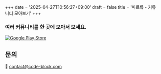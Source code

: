 +++
date = '2025-04-27T10:56:27+09:00'
draft = false
title = '따르륵 - 커뮤니티 모아보기'
+++

### 여러 커뮤니티를 한 곳에 모아서 보세요.


[![Google Play Store](/images/google-play-badge.png)](https://play.google.com/store/apps/details?id=com.nullable.slrclub)

## 문의
📧 [contact@code-block.com](mailto:contact@code-block.com)
